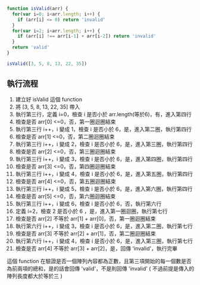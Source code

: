 ``` js
function isValid(arr) {
  for(var i=0; i<arr.length; i++) {
    if (arr[i] <= 0) return 'invalid'
  }
  for(var i=2; i<arr.length; i++) {
    if (arr[i] !== arr[i-1] + arr[i-2]) return 'invalid'
  }
  return 'valid'
}

isValid([3, 5, 8, 13, 22, 35])
```

## 執行流程
1. 建立好 isValid 這個 function
2. 將 [3, 5, 8, 13, 22, 35] 帶入
3. 執行第三行，定義 i=0，檢查 i 是否小於 arr.length(等於6)，有，進入第四行
4. 檢查是否 arr[0] <=0，否，第一圈迴圈結束
5. 執行第三行 i++，i 變成 1，檢查 i 是否小於 6，是，進入第二圈，執行第四行
6. 檢查是否 arr[1] <=0，否，第二圈迴圈結束
7. 執行第三行 i++，i 變成 2，檢查 i 是否小於 6，是，進入第三圈，執行第四行
8. 檢查是否 arr[2] <=0，否，第三圈迴圈結束
9. 執行第三行 i++，i 變成 3，檢查 i 是否小於 6，是，進入第四圈，執行第四行
10. 檢查是否 arr[3] <=0，否，第四圈迴圈結束
11. 執行第三行 i++，i 變成 4，檢查 i 是否小於 6，是，進入第五圈，執行第四行
12. 檢查是否 arr[4] <=0，否，第五圈迴圈結束
13. 執行第三行 i++，i 變成 5，檢查 i 是否小於 6，是，進入第六圈，執行第四行
14. 檢查是否 arr[5] <=0，否，第六圈迴圈結束
15. 執行第三行 i++，i 變成 6，檢查 i 是否小於 6，否，執行第六行
16. 定義 i=2，檢查 2 是否小於 6 ，是，進入第一圈迴圈，執行第七行
17. 檢查是否 arr[2] 不等於 arr[1] + arr[0]，否，第一圈迴圈結束
18. 執行第六行 i++，i 變成 3，檢查 i 是否小於 6，是，進入第二圈，執行第七行
19. 檢查是否 arr[3] 不等於 arr[2] + arr[1]，否，第二圈迴圈結束
20. 執行第六行 i++，i 變成 4，檢查 i 是否小於 6，是，進入第三圈，執行第七行
21. 檢查是否 arr[4] 不等於 arr[3] + arr[2]，是，回傳 'invalid'，執行完畢

這個 function 在驗證是否一個陣列內容都為正數，且第三項開始的每一個數是否為前兩項的總和，是的話會回傳 'valid'，不是則回傳 'invalid'
( 不過前提是傳入的陣列長度都大於等於三 )